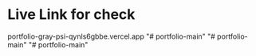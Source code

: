# Live Link for check
portfolio-gray-psi-qynls6gbbe.vercel.app
"# portfolio-main" 
"# portfolio-main" 
"# portfolio-main" 
